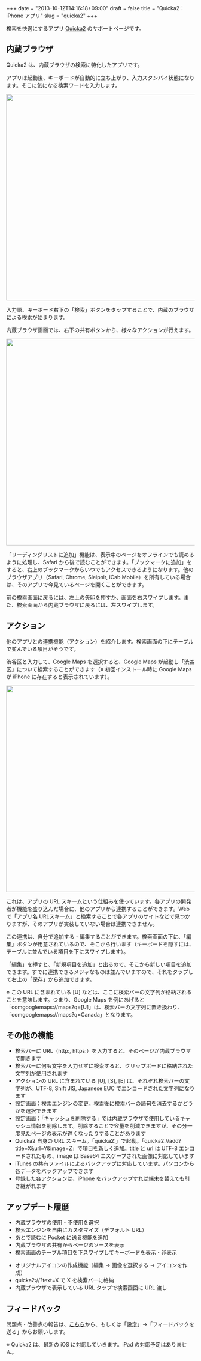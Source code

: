 +++
date = "2013-10-12T14:16:18+09:00"
draft = false
title = "Quicka2：iPhone アプリ"
slug = "quicka2"
+++

検索を快適にするアプリ <a href="https://itunes.apple.com/jp/app/quicka2-jian-suowo-kuai-shini/id725195676?mt=8&uo=4&at=11l3RT" target="itunes_store">Quicka2</a> のサポートページです。

<h2>内蔵ブラウザ</h2>

Quicka2 は、内蔵ブラウザの検索に特化したアプリです。

アプリは起動後、キーボードが自動的に立ち上がり、入力スタンバイ状態になります。そこに気になる検索ワードを入力します。

<img class="align-center" src="/images/2013/10/6242_1.png" border="0" width="640" height="550" />

入力語、キーボード右下の「検索」ボタンをタップすることで、内蔵のブラウザによる検索が始まります。

内蔵ブラウザ画面では、右下の共有ボタンから、様々なアクションが行えます。

<img class="align-center" src="/images/2013/10/6242_2.png" border="0" width="640" height="550" />

「リーディングリストに追加」機能は、表示中のページをオフラインでも読めるように処理し、Safari から後で読むことができます。「ブックマークに追加」をすると、右上のブックマークからいつでもアクセスできるようになります。他のブラウザアプリ（Safari, Chrome, Sleipnir, iCab Mobile）を所有している場合は、そのアプリで今見ているページを開くことができます。

前の検索画面に戻るには、左上の矢印を押すか、画面を右スワイプします。また、検索画面から内蔵ブラウザに戻るには、左スワイプします。

<h2>アクション</h2>

他のアプリとの連携機能（アクション）を紹介します。検索画面の下にテーブルで並んでいる項目がそうです。

渋谷区と入力して、Google Maps を選択すると、Google Maps が起動し「渋谷区」について検索することができます（※ 初回インストール時に Google Maps が iPhone に存在すると表示されています）。

<img class="align-center" src="/images/2013/10/6242_3.png" border="0" width="640" height="550" />

これは、アプリの URL スキームという仕組みを使っています。各アプリの開発者が機能を盛り込んだ場合に、他のアプリから連携することができます。Web で「アプリ名 URLスキーム」と検索することで各アプリのサイトなどで見つかりますが、そのアプリが実装していない場合は連携できません。

この連携は、自分で追加する・編集することができます。検索画面の下に、「編集」ボタンが用意されているので、そこから行います（キーボードを隠すには、テーブルに並んでいる項目を下にスワイプします）。

「編集」を押すと、「新規項目を追加」と出るので、そこから新しい項目を追加できます。すでに連携できるメジャなものは並んでいますので、それをタップして右上の「保存」から追加できます。

※ この URL に含まれている [U] などは、ここに検索バーの文字列が格納されることを意味します。つまり、Google Maps を例にあげると「comgooglemaps://maps?q=[U]」は、検索バーの文字列に置き換わり、「comgooglemaps://maps?q=Canada」となります。

<h2>その他の機能</h2>

<ul>
<li>検索バーに URL（http:, https:）を入力すると、そのページが内蔵ブラウザで開きます</li>
<li>検索バーに何も文字を入力せずに検索すると、クリップボードに格納された文字列が使用されます</li>
<li>アクションの URL に含まれている [U], [S], [E] は、それぞれ検索バーの文字列が、UTF-8, Shift JIS, Japanese EUC でエンコードされた文字列になります</li>
<li>設定画面：検索エンジンの変更。検索後に検索バーの語句を消去するかどうかを選択できます</li>
<li>設定画面：「キャッシュを削除する」では内蔵ブラウザで使用しているキャッシュ情報を削除します。削除することで容量を削減できますが、その分一度見たページの表示が遅くなったりすることがあります</li>
<li>Quicka2 自身の URL スキーム。「quicka2:」で起動。「quicka2://add?title=X&url=Y&image=Z」で項目を新しく追加。title と url は UTF-8 エンコードされたもの、image は Base64 エスケープされた画像に対応しています</li>
<li>iTunes の共有ファイルによるバックアップに対応しています。パソコンから各データをバックアップできます</li>
<li>登録した各アクションは、iPhone をバックアップすれば端末を替えても引き継がれます</li>
</ul>

<h2>アップデート履歴</h2>

<ul>
<li>内蔵ブラウザの使用・不使用を選択</li>
<li>検索エンジンを自由にカスタマイズ（デフォルト URL）</li>
<li>あとで読むに Pocket に送る機能を追加</li>
<li>内蔵ブラウザの共有からページのソースを表示</li> 
<li>検索画面のテーブル項目を下スワイプしてキーボードを表示・非表示</li>
</ul>

<ul>
<li>オリジナルアイコンの作成機能（編集 → 画像を選択する → アイコンを作成） </li>
<li>quicka2://?text=X で X を検索バーに格納</li>
<li>内蔵ブラウザで表示している URL タップで検索画面に URL 渡し</li>
</ul>
<h2 id="feedback">フィードバック</h2>

問題点・改善点の報告は、<a href="mailto:rakuishi@gmail.com">こちら</a>から、もしくは「設定」→「フィードバックを送る」からお願いします。

※ Quicka2 は、最新の iOS に対応していきます。iPad の対応予定はありません。
